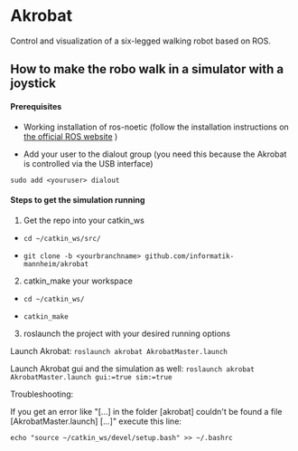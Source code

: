 # Akrobat

Control and visualization of a six-legged walking robot
based on ROS.

## How to make the robo walk in a simulator with a joystick

#### Prerequisites

- Working installation of ros-noetic (follow the installation instructions on [the official ROS website](http://wiki.ros.org/noetic/Installation/Ubuntu) )

- Add your user to the dialout group (you need this because the Akrobat is controlled via the USB interface)

```sudo add <youruser> dialout``` 
 

#### Steps to get the simulation running

1. Get the repo into your catkin_ws

- ```cd ~/catkin_ws/src/```

- ```git clone -b <yourbranchname> github.com/informatik-mannheim/akrobat```

2. catkin_make your workspace

- ```cd ~/catkin_ws/```

- ```catkin_make```

3. roslaunch the project with your desired running options

Launch Akrobat:
```roslaunch akrobat AkrobatMaster.launch```

Launch Akrobat gui and the simulation as well:
```roslaunch akrobat AkrobatMaster.launch gui:=true sim:=true```

Troubleshooting:

If you get an error like "[...] in the folder [akrobat] couldn't be found a file [AkrobatMaster.launch] [...]" execute this line:

```echo "source ~/catkin_ws/devel/setup.bash" >> ~/.bashrc```
